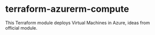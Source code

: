 # terraform-azurerm-compute
This Terraform module deploys Virtual Machines in Azure, ideas from official module.
